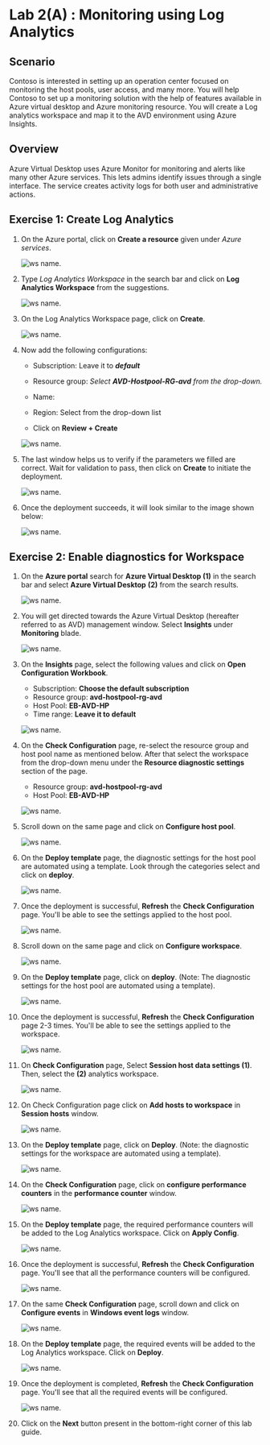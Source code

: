 # Lab 2(A) : Monitoring using Log Analytics


## **Scenario**

Contoso is interested in setting up an operation center focused on monitoring the host pools, user access, and many more. You will help Contoso to set up a  monitoring solution with the help of features available in Azure virtual desktop and Azure monitoring resource. You will create a Log analytics workspace and map it to the AVD environment using Azure Insights.

## **Overview**

Azure Virtual Desktop uses Azure Monitor for monitoring and alerts like many other Azure services. This lets admins identify issues through a single interface. The service creates activity logs for both user and administrative actions.

## Exercise 1: Create Log Analytics

1. On the Azure portal, click on **Create a resource** given under *Azure services*.

   ![ws name.](media/wiw.png)

1. Type *Log Analytics Workspace* in the search bar and click on **Log Analytics Workspace** from the suggestions.

   ![ws name.](media/wiw1.png)

1. On the Log Analytics Workspace page, click on **Create**.

   ![ws name.](media/wiw2.png)

1. Now add the following configurations:

   - Subscription: Leave it to ***default***
  
   - Resource group: *Select **AVD-Hostpool-RG-avd** from the drop-down.*
  
   - Name: **<inject key="Log Analytics Workspace Name	" />**
  
   - Region: Select **<inject key="Region" enableCopy="false"/>** from the drop-down list
  
   - Click on **Review + Create**

   ![ws name.](media/LAW-V2.png)

1. The last window helps us to verify if the parameters we filled are correct. Wait for validation to pass, then click on **Create** to initiate the deployment.

   ![ws name.](media/Create%20LAW-V2.png)

1. Once the deployment succeeds, it will look similar to the image shown below:

   ![ws name.](media/lb60.png)
   

## Exercise 2: Enable diagnostics for Workspace
 
1. On the **Azure portal** search for **Azure Virtual Desktop (1)** in the search bar and select **Azure Virtual Desktop** **(2)** from the search results.

   ![ws name.](media/avd1.png) 

1. You will get directed towards the Azure Virtual Desktop (hereafter referred to as AVD) management window. Select **Insights** under **Monitoring** blade.

   ![ws name.](media/mon2.png)
   
1. On the **Insights** page, select the following values and click on **Open Configuration Workbook**.
   
   - Subscription: **Choose the default subscription**
   - Resource group: **avd-hostpool-rg-avd**
   - Host Pool: **EB-AVD-HP**
   - Time range: **Leave it to default**

   ![ws name.](media/lab2a-avd-insights.png)

1. On the **Check Configuration** page, re-select the resource group and host pool name as mentioned below. After that select the **<inject key="Log Analytics Workspace Name" enableCopy="false" />** workspace from the drop-down menu under the **Resource diagnostic settings** section of the page. 

   - Resource group: **avd-hostpool-rg-avd**
   - Host Pool: **EB-AVD-HP**

   ![ws name.](media/AVD2AE2S4.png)
   
1. Scroll down on the same page and click on **Configure host pool**.

    ![ws name.](media/AVD2AE2S5.png)
   
1. On the **Deploy template** page, the diagnostic settings for the host pool are automated using a template. Look through the categories select and click on **deploy**.

   ![ws name.](media/mon5.png)
   
1. Once the deployment is successful, **Refresh** the **Check Configuration** page. You'll be able to see the settings applied to the host pool.

   ![ws name.](media/lab2a-check-config.png)
   
1. Scroll down on the same page and click on **Configure workspace**.

   ![ws name.](media/lab2a-config-ws.png)
   
1. On the **Deploy template** page, click on **deploy**. (Note: The diagnostic settings for the host pool are automated using a template).

   ![ws name.](media/mon8.png) 

1. Once the deployment is successful, **Refresh** the **Check Configuration** page 2-3 times. You'll be able to see the settings applied to the workspace.

   ![ws name.](media/lab2a-config-ws-result.png)
   
1. On **Check Configuration** page, Select **Session host data settings (1)**. Then, select the **<inject key="Log Analytics Workspace Name	" /> (2)** analytics workspace.

   ![ws name.](media/gsu2.png)
   
1. On Check Configuration page click on **Add hosts to workspace** in **Session hosts** window.

   ![ws name.](media/monu1.png)
   
1. On the **Deploy template** page, click on **Deploy**. (Note: the diagnostic settings for the workspace are automated using a template).

   ![ws name.](media/monu2.png)
   
1. On the **Check Configuration** page, click on **configure performance counters** in the **performance counter** window.

   ![ws name.](media/mon14-new.png)
   
1. On the **Deploy template** page, the required performance counters will be added to the Log Analytics workspace. Click on **Apply Config**.

   ![ws name.](media/mon15.png)
   
1. Once the deployment is successful, **Refresh** the **Check Configuration** page. You'll see that all the performance counters will be configured.

   ![ws name.](media/2avd24.png)
   
1. On the same **Check Configuration** page, scroll down and click on **Configure events** in **Windows event logs** window.

   ![ws name.](media/mon17.png)
   
1. On the **Deploy template** page, the required events will be added to the Log Analytics workspace. Click on **Deploy**.

   ![ws name.](media/mon18.png)
   
1. Once the deployment is completed, **Refresh** the **Check Configuration** page. You'll see that all the required events will be configured.
   
   ![ws name.](media/mon19.png)
   
1. Click on the **Next** button present in the bottom-right corner of this lab guide.

 
